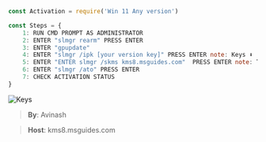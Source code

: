 ```js
const Activation = require('Win 11 Any version')

const Steps = {
    1: RUN CMD PROMPT AS ADMINISTRATOR
    2: ENTER "slmgr rearm" PRESS ENTER 
    3: ENTER "gpupdate"
    4: ENTER "slmgr /ipk [your version key]" PRESS ENTER note: Keys ⬇️
    5: ENTER "ENTER slmgr /skms kms8.msguides.com"  PRESS ENTER note: This is a host platform cmd if not work dm me
    6: ENTER "slmgr /ato" PRESS ENTER
    7: CHECK ACTIVATION STATUS
}
```
![Keys](https://cdn.discordapp.com/attachments/840211432998043700/862942197585412096/image.png)
> **By**: Avinash 

> **Host**:   kms8.msguides.com

